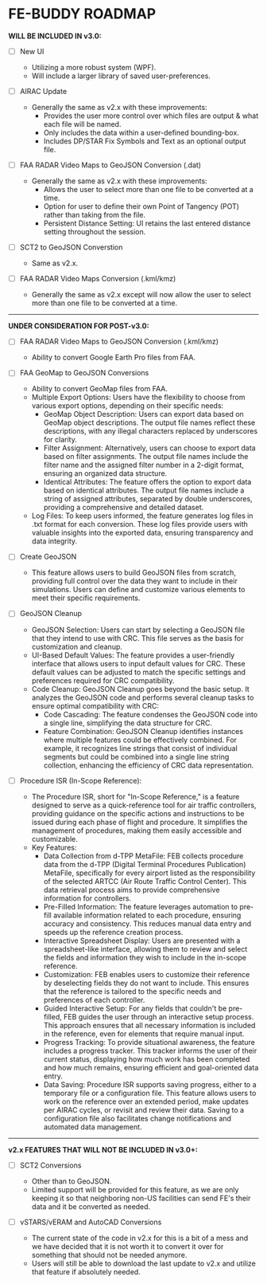 # FE-BUDDY ROADMAP


**WILL BE INCLUDED IN v3.0:**

- [ ] New UI
  - Utilizing a more robust system (WPF).
  - Will include a larger library of saved user-preferences.
  
- [ ] AIRAC Update
  - Generally the same as v2.x with these improvements:
     - Provides the user more control over which files are output & what each file will be named.
     - Only includes the data within a user-defined bounding-box.
     - Includes DP/STAR Fix Symbols and Text as an optional output file.
  
- [ ] FAA RADAR Video Maps to GeoJSON Conversion (.dat)
  - Generally the same as v2.x with these improvements:
     - Allows the user to select more than one file to be converted at a time.
	 - Option for user to define their own Point of Tangency (POT) rather than taking from the file.
	 - Persistent Distance Setting: UI retains the last entered distance setting throughout the session.
  
- [ ] SCT2 to GeoJSON Converstion
  - Same as v2.x.
  
- [ ] FAA RADAR Video Maps Conversion (.kml/kmz)
  - Generally the same as v2.x except will now allow the user to select more than one file to be converted at a time.

---

**UNDER CONSIDERATION FOR POST-v3.0:**
  
- [ ] FAA RADAR Video Maps to GeoJSON Conversion (.kml/kmz)
  - Ability to convert Google Earth Pro files from FAA.
  
- [ ] FAA GeoMap to GeoJSON Conversions
  - Ability to convert GeoMap files from FAA.
  - Multiple Export Options: Users have the flexibility to choose from various export options, depending on their specific needs:
     - GeoMap Object Description: Users can export data based on GeoMap object descriptions. The output file names reflect these descriptions, with any illegal characters replaced by underscores for clarity.
     - Filter Assignment: Alternatively, users can choose to export data based on filter assignments. The output file names include the filter name and the assigned filter number in a 2-digit format, ensuring an organized data structure.
     - Identical Attributes: The feature offers the option to export data based on identical attributes. The output file names include a string of assigned attributes, separated by double underscores, providing a comprehensive and detailed dataset.
  - Log Files: To keep users informed, the feature generates log files in .txt format for each conversion. These log files provide users with valuable insights into the exported data, ensuring transparency and data integrity.
  
- [ ] Create GeoJSON
  - This feature allows users to build GeoJSON files from scratch, providing full control over the data they want to include in their simulations. Users can define and customize various elements to meet their specific requirements.
  
- [ ] GeoJSON Cleanup
  - GeoJSON Selection: Users can start by selecting a GeoJSON file that they intend to use with CRC. This file serves as the basis for customization and cleanup.
  - UI-Based Default Values: The feature provides a user-friendly interface that allows users to input default values for CRC. These default values can be adjusted to match the specific settings and preferences required for CRC compatibility.
  - Code Cleanup: GeoJSON Cleanup goes beyond the basic setup. It analyzes the GeoJSON code and performs several cleanup tasks to ensure optimal compatibility with CRC:
     - Code Cascading: The feature condenses the GeoJSON code into a single line, simplifying the data structure for CRC.
     - Feature Combination: GeoJSON Cleanup identifies instances where multiple features could be effectively combined. For example, it recognizes line strings that consist of individual segments but could be combined into a single line string collection, enhancing the efficiency of CRC data representation.
  
- [ ] Procedure ISR (In-Scope Reference):
  - The Procedure ISR, short for "In-Scope Reference," is a feature designed to serve as a quick-reference tool for air traffic controllers, providing guidance on the specific actions and instructions to be issued during each phase of flight and procedure. It simplifies the management of procedures, making them easily accessible and customizable.
  - Key Features:
     - Data Collection from d-TPP MetaFile: FEB collects procedure data from the d-TPP (Digital Terminal Procedures Publication) MetaFile, specifically for every airport listed as the responsibility of the selected ARTCC (Air Route Traffic Control Center). This data retrieval process aims to provide comprehensive information for controllers.
     - Pre-Filled Information: The feature leverages automation to pre-fill available information related to each procedure, ensuring accuracy and consistency. This reduces manual data entry and speeds up the reference creation process.
     - Interactive Spreadsheet Display: Users are presented with a spreadsheet-like interface, allowing them to review and select the fields and information they wish to include in the in-scope reference.
     - Customization: FEB enables users to customize their reference by deselecting fields they do not want to include. This ensures that the reference is tailored to the specific needs and preferences of each controller.
     - Guided Interactive Setup: For any fields that couldn't be pre-filled, FEB guides the user through an interactive setup process. This approach ensures that all necessary information is included in the reference, even for elements that require manual input.
     - Progress Tracking: To provide situational awareness, the feature includes a progress tracker. This tracker informs the user of their current status, displaying how much work has been completed and how much remains, ensuring efficient and goal-oriented data entry.
     - Data Saving: Procedure ISR supports saving progress, either to a temporary file or a configuration file. This feature allows users to work on the reference over an extended period, make updates per AIRAC cycles, or revisit and review their data. Saving to a configuration file also facilitates change notifications and automated data management.

---

**v2.x FEATURES THAT WILL NOT BE INCLUDED IN v3.0+:**

- [ ] SCT2 Conversions
  - Other than to GeoJSON.
  - Limited support will be provided for this feature, as we are only keeping it so that neighboring non-US facilities can send FE's their data and it be converted as needed.

- [ ] vSTARS/vERAM and AutoCAD Conversions
  - The current state of the code in v2.x for this is a bit of a mess and we have decided that it is not worth it to convert it over for something that should not be needed anymore.
  - Users will still be able to download the last update to v2.x and utilize that feature if absolutely needed.
